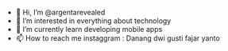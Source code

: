 - 👋 Hi, I’m @argentarevealed
- 👀 I’m interested in everything about technology
- 🌱 I’m currently learn developing mobile apps
- 📫 How to reach me instaggram : Danang dwi gusti fajar yanto

<!---
argentarevealed/argentarevealed is a ✨ special ✨ repository because its `README.md` (this file) appears on your GitHub profile.
You can click the Preview link to take a look at your changes.
--->
